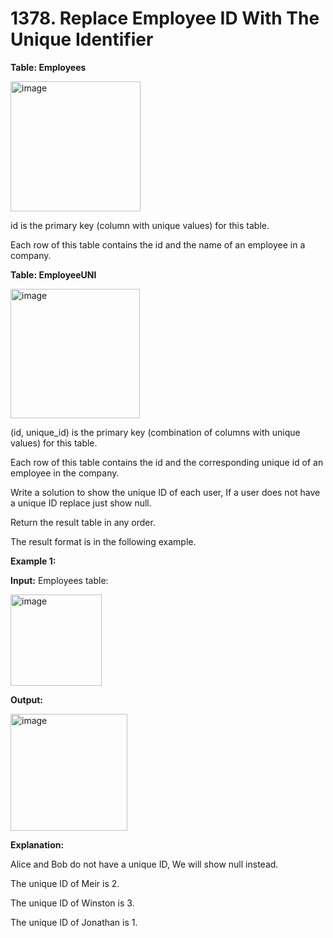# 1378. Replace Employee ID With The Unique Identifier

**Table: Employees**

<img width="208" alt="image" src="https://github.com/user-attachments/assets/0f286f99-aadc-4d44-81df-052277924eda" />

id is the primary key (column with unique values) for this table.

Each row of this table contains the id and the name of an employee in a company.
 
**Table: EmployeeUNI**

<img width="207" alt="image" src="https://github.com/user-attachments/assets/c6bd9c47-5d37-42b3-a857-2c7752940655" />

(id, unique_id) is the primary key (combination of columns with unique values) for this table.

Each row of this table contains the id and the corresponding unique id of an employee in the company.
 

Write a solution to show the unique ID of each user, If a user does not have a unique ID replace just show null.

Return the result table in any order.

The result format is in the following example.

**Example 1:**

**Input:**
Employees table:

<img width="146" alt="image" src="https://github.com/user-attachments/assets/7cea67ff-0f71-41bd-9ddc-1e527b026b45" />

**Output:**

<img width="187" alt="image" src="https://github.com/user-attachments/assets/95773d00-b667-4276-9b65-f94210a69026" />

**Explanation:**

Alice and Bob do not have a unique ID, We will show null instead.

The unique ID of Meir is 2.

The unique ID of Winston is 3.

The unique ID of Jonathan is 1.
